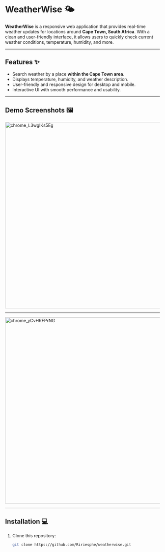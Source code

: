 

# WeatherWise 🌤️

**WeatherWise** is a responsive web application that provides real-time weather updates for locations around **Cape Town, South Africa**. With a clean and user-friendly interface, it allows users to quickly check current weather conditions, temperature, humidity, and more.

---

## Features ✨
- Search weather by a place **within the Cape Town area**.
- Displays temperature, humidity, and weather description.
- User-friendly and responsive design for desktop and mobile.
- Interactive UI with smooth performance and usability.

---

## Demo Screenshots 🖼️

<img width="1366" height="607" alt="chrome_L3wglKs5Eg" src="https://github.com/user-attachments/assets/950bd436-8acb-4c32-84f4-8e0d9f9125b5" />

 ---
 
<img width="1366" height="607" alt="chrome_yCvHRFPrNG" src="https://github.com/user-attachments/assets/19dbe004-0105-488f-928f-94af83f55e32" />

---

## Installation 💻
1. Clone this repository:  
   ```bash
   git clone https://github.com/Ririesphe/weatherwise.git
